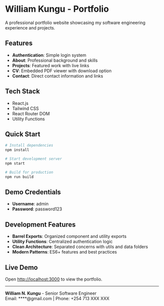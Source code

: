 # William Kungu - Portfolio

A professional portfolio website showcasing my software engineering experience and projects.

## Features

- **Authentication**: Simple login system
- **About**: Professional background and skills
- **Projects**: Featured work with live links
- **CV**: Embedded PDF viewer with download option
- **Contact**: Direct contact information and links

## Tech Stack

- React.js
- Tailwind CSS
- React Router DOM
- Utility Functions

## Quick Start

```bash
# Install dependencies
npm install

# Start development server
npm start

# Build for production
npm run build
```

## Demo Credentials

- **Username**: admin
- **Password**: password123

## Development Features

- **Barrel Exports**: Organized component and utility exports
- **Utility Functions**: Centralized authentication logic
- **Clean Architecture**: Separated concerns with utils and data folders
- **Modern Patterns**: ES6+ features and best practices

## Live Demo

Open [http://localhost:3000](http://localhost:3000) to view the portfolio.

---

**William N. Kungu** - Senior Software Engineer  
Email: ****@gmail.com | Phone: +254 713 XXX XXX